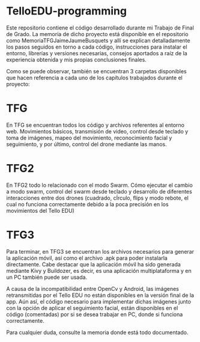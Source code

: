 # TelloEDU-programming

Este repositorio contiene el código desarrollado durante mi Trabajo de Final de Grado. La memoria de dicho proyecto está disponible en el repositorio como MemoriaTFGJaimeJaumeBusquets y allí se explican detalladamente los pasos seguidos en torno a cada código, instrucciones para instalar el entorno, librerías y versiones necesarias, consejos aportados a raíz de la experiencia obtenida y mis propias conclusiones finales.

Como se puede observar, también se encuentran 3 carpetas disponibles que hacen referencia a cada uno de los capítulos trabajados durante el proyecto:

# TFG
En TFG se encuentran todos los código y archivos referentes al entorno web. Movimientos básicos, transmisión de video, control desde teclado y toma de imágenes, mapeo del movimiento, reconocimiento facial y seguimiento, y por último, control del drone mediante las manos.
# TFG2
En TFG2 todo lo relacionado con el modo Swarm. Cómo ejecutar el cambio a modo swarm, control del swarm desde teclado y desarrollo de diferentes interacciones entre dos drones (cuadrado, cÍrculo, flips y modo rebote, el cual no funciona correctamente debido a la poca precisión en los movimientos del Tello EDU)
# TFG3
Para terminar, en TFG3 se encuentran los archivos necesarios para generar la aplicación móvil, así como el archivo .apk para poder instalarla directamente. Cabe destacar que la aplicación móvil ha sido generada mediante Kivy y Buildozer, es decir, es una aplicación multiplataforma y en un PC también puede ser usada.

A causa de la incompatibilidad entre OpenCv y Android, las imágenes retransmitidas por el Tello EDU no están disponibles en la versión final de la app. Aún así, el código necesario para implementar dichas imágenes junto con la opción de aplicar el seguimiento facial, están disponibles en el código (comentadas) por si se desea trabajar en PC, donde si funciona correctamente. 

Para cualquier duda, consulte la memoria donde está todo documentado.

